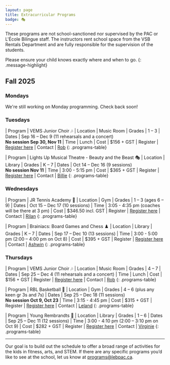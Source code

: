 ```yaml
---
layout: page
title: Extracurricular Programs
badge: 🎭
---
```


These programs are not school-sanctioned nor supervised by the PAC or L'École Bilingue staff. The instructors rent school space from the VSB Rentals Department and are fully responsible for the supervision of the students.

Please ensure your child knows exactly where and when to go.
{: .message-highlight}

## Fall 2025

### Mondays

We're still working on Monday programming. Check back soon!

### Tuesdays

| Program | VEMS Junior Choir 🎶
| Location | Music Room
| Grades | 1 – 3
| Dates | Sep 16 – Dec 9 (11 rehearsals and a concert)<br />**No session Sep 30, Nov 11**
| Time | Lunch
| Cost | $156 + GST
| Register | [Register here](https://vems.ca/signup.html)
| Contact | [Rob](mailto:president@vems.ca)
{: .programs-table}

| Program | Lights Up Musical Theatre - Beauty and the Beast 🎭
| Location | Library
| Grades | K – 7
| Dates | Oct 14 – Dec 16 (9 sessions)<br />**No session Nov 11**
| Time | 3:00 - 5:15 pm
| Cost | $365 + GST
| Register | [Register here](https://lightsuptheatre.ca/lecolebilingue/)
| Contact | [Billie](mailto:billie@lightsuptheatre.ca)
{: .programs-table}

### Wednesdays

| Program | JR Tennis Academy 🎾
| Location | Gym
| Grades | 1 – 3 (ages 6 – 9)
| Dates | Oct 15 – Dec 17 (10 sessions)
| Time | 3:05 - 4:35 pm (coaches will be there at 3 pm)
| Cost | $346.50 incl. GST
| Register | [Register here](http://www.jrtennis.ca/)
| Contact | [Rilan](mailto:rilanjrtennis@gmail.com)
{: .programs-table}

| Program | Brainiacs: Board Games and Chess ♟️
| Location | Library
| Grades | K – 7
| Dates | Sep 17 – Dec 10 (13 sessions)
| Time | 3:00 - 5:00 pm (2:00 – 4:00 pm on Oct 8)
| Cost | $395 + GST
| Register | [Register here](https://www.brainiacsadventures.com/programs)
| Contact | [Ashwin](mailto:brainiacs.adventures@gmail.com)
{: .programs-table}

### Thursdays

| Program | VEMS Junior Choir 🎶
| Location | Music Room
| Grades | 4 – 7
| Dates | Sep 25 – Dec 4 (11 rehearsals and a concert)
| Time | Lunch
| Cost | $156 + GST
| Register | [Register here](https://vems.ca/signup.html)
| Contact | [Rob](mailto:president@vems.ca)
{: .programs-table}

| Program | RBL Basketball 🏀
| Location | Gym
| Grades | 4 – 6 (plus any keen gr 3s and 7s)
| Dates | Sep 25 – Dec 18 (11 sessions)<br />**No session Oct 9, Oct 23**
| Time | 3:15 - 4:45 pm
| Cost | $315 + GST
| Register | [Register here](https://secure.esportsdesk.com/login.cfm?leagueID=22292&clientID=1477&regEventID=76185)
| Contact | [Leland](mailto:leland@rblbasketball.com)
{: .programs-table}

| Program | Young Rembrandts 🎨
| Location | Library
| Grades | 1 – 6
| Dates | Sep 25 – Dec 11 (12 sessions)
| Time | 3:00 - 4:10 pm (2:00 – 3:10 pm on Oct 9)
| Cost | $282 + GST
| Register | [Register here](https://campscui.active.com/orgs/YoungRembrandtsMetroVancouver?season=3687135&session=68075133)
| Contact | [Virginie](mailto:metrovancouver@youngrembrandts.com)
{: .programs-table}

---

Our goal is to build out the schedule to offer a broad range of activities for the kids in fitness, arts, and STEM. If there are any specific programs you’d like to see at the school, let us know at [programs@lebpac.ca](mailto:programs@lebpac.ca).